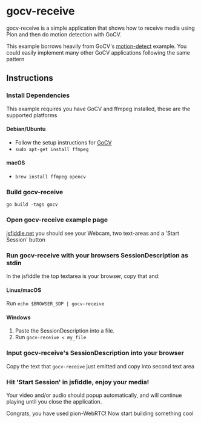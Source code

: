 # gocv-receive
gocv-receive is a simple application that shows how to receive media using Pion and then do motion detection with GoCV.


This example borrows heavily from GoCV's [motion-detect](https://github.com/hybridgroup/gocv/blob/master/cmd/motion-detect/main.go) example.
You could easily implement many other GoCV applications following the same pattern

## Instructions
### Install Dependencies
This example requires you have GoCV and ffmpeg installed, these are the supported platforms
#### Debian/Ubuntu
* Follow the setup instructions for [GoCV](https://github.com/hybridgroup/gocv)
* `sudo apt-get install ffmpeg`
#### macOS
* `brew install ffmpeg opencv`

### Build gocv-receive
```
go build -tags gocv
```

### Open gocv-receive example page
[jsfiddle.net](https://jsfiddle.net/tfmLq8jw/) you should see your Webcam, two text-areas and a 'Start Session' button

### Run gocv-receive with your browsers SessionDescription as stdin
In the jsfiddle the top textarea is your browser, copy that and:
#### Linux/macOS
Run `echo $BROWSER_SDP | gocv-receive`
#### Windows
1. Paste the SessionDescription into a file.
1. Run `gocv-receive < my_file`

### Input gocv-receive's SessionDescription into your browser
Copy the text that `gocv-receive` just emitted and copy into second text area

### Hit 'Start Session' in jsfiddle, enjoy your media!
Your video and/or audio should popup automatically, and will continue playing until you close the application.

Congrats, you have used pion-WebRTC! Now start building something cool

